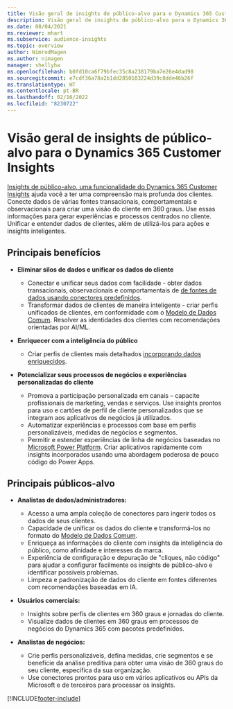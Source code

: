 ```yaml
---
title: Visão geral de insights de público-alvo para o Dynamics 365 Customer Insights
description: Visão geral de insights de público-alvo para o Dynamics 365 Customer Insights.
ms.date: 08/04/2021
ms.reviewer: mhart
ms.subservice: audience-insights
ms.topic: overview
author: NimrodMagen
ms.author: nimagen
manager: shellyha
ms.openlocfilehash: b0fd10ca6f79bfec35c8a238179ba7e26e4dad98
ms.sourcegitcommit: e7cdf36a78a2b1dd2850183224d39c8dde46b26f
ms.translationtype: HT
ms.contentlocale: pt-BR
ms.lasthandoff: 02/16/2022
ms.locfileid: "8230722"
---
```

# <a name="audience-insights-for-dynamics-365-customer-insights-overview"></a>Visão geral de insights de público-alvo para o Dynamics 365 Customer Insights

[Insights de público-alvo, uma funcionalidade do Dynamics 365 Customer Insights](https://dynamics.microsoft.com/ai/customer-insights/audience-insights-capability/) ajuda você a ter uma compreensão mais profunda dos clientes. Conecte dados de várias fontes transacionais, comportamentais e observacionais para criar uma visão do cliente em 360 graus. Use essas informações para gerar experiências e processos centrados no cliente. Unificar e entender dados de clientes, além de utilizá-los para ações e insights inteligentes.

## <a name="main-benefits"></a>Principais benefícios 

- **Eliminar silos de dados e unificar os dados do cliente**

  - Conectar e unificar seus dados com facilidade - obter dados transacionais, observacionais e comportamentais de [de fontes de dados usando conectores predefinidos](data-sources.md).
  - Transformar dados de clientes de maneira inteligente - criar perfis unificados de clientes, em conformidade com o [Modelo de Dados Comum](/common-data-model/). Resolver as identidades dos clientes com recomendações orientadas por AI/ML.

- **Enriquecer com a inteligência do público**

  - Criar perfis de clientes mais detalhados [incorporando dados enriquecidos](enrichment-hub.md).  

- **Potencializar seus processos de negócios e experiências personalizadas do cliente**

  - Promova a participação personalizada em canais – capacite profissionais de marketing, vendas e serviços. Use insights prontos para uso e cartões de perfil de cliente personalizados que se integram aos aplicativos de negócios já utilizados.
  - Automatizar experiências e processos com base em perfis personalizáveis, medidas de negócios e segmentos.
  - Permitir e estender experiências de linha de negócios baseadas no [Microsoft Power Platform](https://powerplatform.microsoft.com/). Criar aplicativos rapidamente com insights incorporados usando uma abordagem poderosa de pouco código do Power Apps.  

## <a name="key-audiences"></a>Principais públicos-alvo

- **Analistas de dados/administradores:**

  - Acesso a uma ampla coleção de conectores para ingerir todos os dados de seus clientes.
  - Capacidade de unificar os dados do cliente e transformá-los no formato do [Modelo de Dados Comum](/common-data-model/).
  - Enriqueça as informações do cliente com insights da inteligência do público, como afinidade e interesses da marca.
  - Experiência de configuração e depuração de "cliques, não código" para ajudar a configurar facilmente os insights de público-alvo e identificar possíveis problemas.
  - Limpeza e padronização de dados do cliente em fontes diferentes com recomendações baseadas em IA.  

- **Usuários comerciais:**

  - Insights sobre perfis de clientes em 360 graus e jornadas do cliente.
  - Visualize dados de clientes em 360 graus em processos de negócios do Dynamics 365 com pacotes predefinidos.

- **Analistas de negócios:**

  - Crie perfis personalizáveis, defina medidas, crie segmentos e se beneficie da análise preditiva para obter uma visão de 360 graus do seu cliente, específica da sua organização.  
  - Use conectores prontos para uso em vários aplicativos ou APIs da Microsoft e de terceiros para processar os insights.

[!INCLUDE[footer-include](../includes/footer-banner.md)]